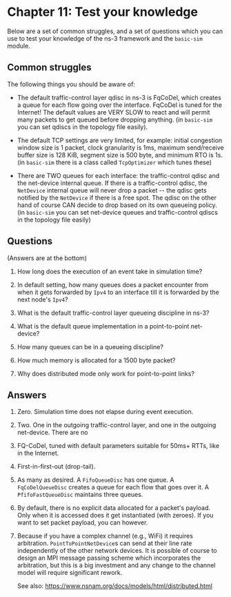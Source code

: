 # Chapter 11: Test your knowledge

Below are a set of common struggles, and a set of questions which you can use to test your knowledge
of the ns-3 framework and the `basic-sim` module.

## Common struggles

The following things you should be aware of:

- The default traffic-control layer qdisc in ns-3 is FqCoDel, which creates a queue for each
  flow going over the interface. FqCoDel is tuned for the Internet! The default values
  are VERY SLOW to react and will permit many packets to get queued before dropping anything.
  (in `basic-sim` you can set qdiscs in the topology file easily).

- The default TCP settings are very limited, for example: initial congestion window 
  size is 1 packet, clock granularity is 1ms, maximum send/receive buffer size is 128 KiB, 
  segment size is 500 byte, and minimum RTO is 1s. (in `basic-sim` there is a class
  called `TcpOptimizer` which tunes these)
  
- There are TWO queues for each interface: the traffic-control qdisc and the net-device internal queue.
  If there is a traffic-control qdisc, the `NetDevice` internal queue will never drop a packet -- the qdisc
  gets notified by the `NetDevice` if there is a free spot. The qdisc on the other hand of course
  CAN decide to drop based on its own queueing policy. (in `basic-sim` you can set net-device
  queues and traffic-control qdiscs in the topology file easily)

## Questions

(Answers are at the bottom)

1. How long does the execution of an event take in simulation time?

2. In default setting, how many queues does a packet encounter from 
   when it gets forwarded by `Ipv4` to an interface till it is forwarded by the next
   node's `Ipv4`?

3. What is the default traffic-control layer queueing discipline in ns-3?

4. What is the default queue implementation in a point-to-point net-device?

5. How many queues can be in a queueing discipline?

6. How much memory is allocated for a 1500 byte packet?

7. Why does distributed mode only work for point-to-point links?


## Answers

1. Zero. Simulation time does not elapse during event execution.

2. Two. One in the outgoing traffic-control layer, and one in the outgoing net-device.
   There are no 

3. FQ-CoDel, tuned with default parameters suitable for 50ms+ RTTs, like
   in the Internet.
   
4. First-in-first-out (drop-tail).

5. As many as desired. A `FifoQueueDisc` has one queue. A `FqCoDelQueueDisc` creates
   a queue for each flow that goes over it. A `PfifoFastQueueDisc` maintains three queues.
   
6. By default, there is no explicit data allocated for a packet's payload. Only when it is
   accessed does it get instantiated (with zeroes). If you want to set packet payload,
   you can however.
   
7. Because if you have a complex channel (e.g., WiFi) it requires arbitration.
   `PointToPointNetDevice`s can send at their line rate independently of the other
   network devices. It is possible of course to design an MPI message passing scheme
   which incorporates the arbitration, but this is a big investment and any change
   to the channel model will require significant rework.
   
   See also: https://www.nsnam.org/docs/models/html/distributed.html

